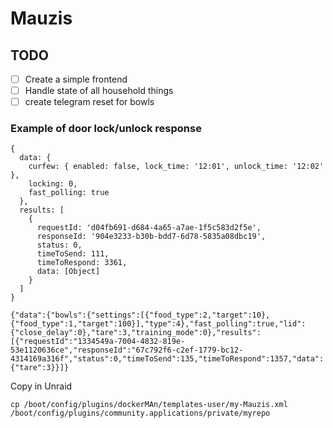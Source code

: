 # Mauzis

## TODO 
- [ ] Create a simple frontend
- [ ] Handle state of all household things
- [ ] create telegram reset for bowls

### Example of door lock/unlock response
```
{
  data: {
    curfew: { enabled: false, lock_time: '12:01', unlock_time: '12:02' },
    locking: 0,
    fast_polling: true
  },
  results: [
    {
      requestId: 'd04fb691-d684-4a65-a7ae-1f5c583d2f5e',
      responseId: '904e3233-b30b-bdd7-6d78-5835a08dbc19',
      status: 0,
      timeToSend: 111,
      timeToRespond: 3361,
      data: [Object]
    }
  ]
}

```
```
{"data":{"bowls":{"settings":[{"food_type":2,"target":10},{"food_type":1,"target":100}],"type":4},"fast_polling":true,"lid":{"close_delay":0},"tare":3,"training_mode":0},"results":[{"requestId":"1334549a-7004-4832-819e-53e1120636ce","responseId":"67c792f6-c2ef-1779-bc12-4314169a316f","status":0,"timeToSend":135,"timeToRespond":1357,"data":{"tare":3}}]}
```


Copy in Unraid
```
cp /boot/config/plugins/dockerMAn/templates-user/my-Mauzis.xml /boot/config/plugins/community.applications/private/myrepo
```
